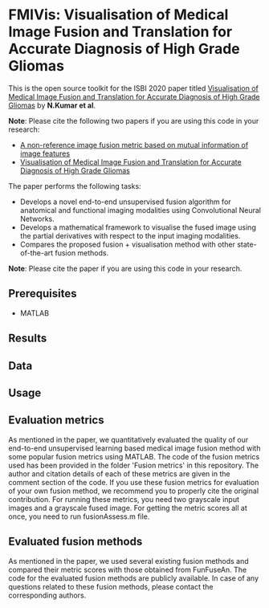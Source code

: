 # FMIVis: Visualisation of Medical Image Fusion and Translation for Accurate Diagnosis of High Grade Gliomas

This is the open source toolkit for the ISBI 2020 paper titled [Visualisation of Medical Image Fusion and Translation for Accurate Diagnosis of High Grade Gliomas](https://ieeexplore.ieee.org/document/9098504) by **N.Kumar et al**. 

**Note**: Please cite the following two papers if you are using this code in your research:
* [A non-reference image fusion metric based on mutual information of image features](http://dx.doi.org/10.1016/j.compeleceng.2011.07.012)
* [Visualisation of Medical Image Fusion and Translation for Accurate Diagnosis of High Grade Gliomas](https://ieeexplore.ieee.org/document/9098504)


The paper performs the following tasks:
* Develops a novel end-to-end unsupervised fusion algorithm for anatomical and functional imaging modalities using Convolutional Neural Networks.
* Develops a mathematical framework to visualise the fused image using the partial derivatives with respect to the input imaging modalities.
* Compares the proposed fusion + visualisation method with other state-of-the-art fusion methods.

**Note**: Please cite the paper if you are using this code in your research.

## Prerequisites
* MATLAB

## Results

## Data


## Usage


## Evaluation metrics
As mentioned in the paper, we quantitatively evaluated the quality of our end-to-end unsupervised learning based medical image fusion method with some popular fusion metrics using MATLAB. The code of the fusion metrics used has been provided in the folder 'Fusion metrics' in this repository. The author and citation details of each of these metrics are given in the comment section of the code. If you use these fusion metrics for evaluation of your own fusion method, we recommend you to properly cite the original contribution. For running these metrics, you need two grayscale input images and a grayscale fused image. For getting the metric scores all at once, you need to run fusionAssess.m file.

## Evaluated fusion methods
As mentioned in the paper, we used several existing fusion methods and compared their metric scores with those obtained from FunFuseAn. The code for the evaluated fusion methods are publicly available. In case of any questions related to these fusion methods, please contact the corresponding authors.   
